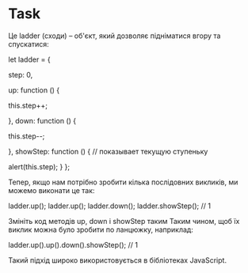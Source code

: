 # Task

Це ladder (сходи) – об'єкт, який дозволяє підніматися вгору та спускатися:

let ladder = {

step: 0,

up: function () {

this.step++;

},
down: function () {

this.step--;

},
showStep: function () { // показывает текущую ступеньку

alert(this.step);
}
};

Тепер, якщо нам потрібно зробити кілька послідовних викликів, ми можемо виконати це так:

ladder.up();
ladder.up();
ladder.down();
ladder.showStep(); // 1

Змініть код методів up, down і showStep таким Таким чином, щоб їх виклик можна було зробити по ланцюжку, наприклад:

ladder.up().up().down().showStep(); // 1

Такий підхід широко використовується в бібліотеках JavaScript.